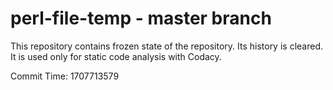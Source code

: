 # perl-file-temp - master branch

This repository contains frozen state of the repository.
Its history is cleared. It is used only for static code
analysis with Codacy.

Commit Time: 1707713579